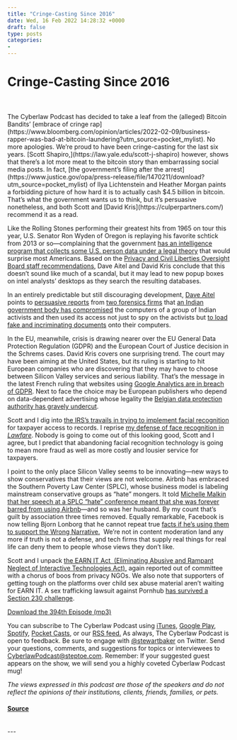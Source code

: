 ```yaml
---
title: "Cringe-Casting Since 2016"
date: Wed, 16 Feb 2022 14:28:32 +0000
draft: false
type: posts
categories: 
- 
---
```

# Cringe-Casting Since 2016

<br/>

<br/>
The Cyberlaw Podcast has decided to take a leaf from the (alleged) Bitcoin Bandits’ [embrace of cringe rap](https://www.bloomberg.com/opinion/articles/2022-02-09/business-rapper-was-bad-at-bitcoin-laundering?utm_source=pocket_mylist). No more apologies. We’re proud to have been cringe-casting for the last six years. [Scott Shapiro,](https://law.yale.edu/scott-j-shapiro) however, shows that there’s a lot more meat to the bitcoin story than embarrassing social media posts. In fact, [the government’s filing after the arrest](https://www.justice.gov/opa/press-release/file/1470211/download?utm_source=pocket_mylist) of Ilya Lichtenstein and Heather Morgan paints a forbidding picture of how hard it is to actually cash $4.5 billion in bitcoin. That’s what the government wants us to think, but it’s persuasive nonetheless, and both Scott and [David Kris](https://culperpartners.com/) recommend it as a read.

Like the Rolling Stones performing their greatest hits from 1965 on tour this year, U.S. Senator Ron Wyden of Oregon is replaying his favorite schtick from 2013 or so—complaining that the government [has an intelligence program that collects some U.S. person data under a legal theory](https://www.washingtonpost.com/politics/senators-cia-has-secret-program-that-collects-american-data/2022/02/10/017b6932-8ad8-11ec-838f-0cfdf69cce3c_story.html?utm_source=pocket_mylist) that would surprise most Americans. Based on the [Privacy and Civil Liberties Oversight Board staff recommendations](https://documents.pclob.gov/prod/Documents/OversightReport/e4876b33-fbde-45fd-9aed-6469f37c0b3a/PCLOB%20Staff%20Recommendations%20Regarding%20CIA%20Activity.pdf?utm_source=pocket_mylist), Dave Aitel and David Kris conclude that this doesn’t sound like much of a scandal, but it may lead to new popup boxes on intel analysts’ desktops as they search the resulting databases.

In an entirely predictable but still discouraging development, [Dave Aitel](https://en.wikipedia.org/wiki/Dave_Aitel) points to [persuasive reports](https://internetfreedom.in/the-arsenal-reports-bhima-koregaon-arrests/) from [two forensics firms](https://www.sentinelone.com/labs/modifiedelephant-apt-and-a-decade-of-fabricating-evidence/?utm_source=pocket_mylist) that [an Indian government body has compromised](https://gizmodo.com/a-hacker-group-has-been-framing-people-for-crimes-they-1848522497?utm_source=pocket_mylist) the computers of a group of Indian activists and then used its access not just to spy on the activists but [to load fake and incriminating documents](https://www.washingtonpost.com/world/asia_pacific/india-bhima-koregaon-activists-jailed/2021/02/10/8087f172-61e0-11eb-a177-7765f29a9524_story.html?utm_source=pocket_mylist) onto their computers. 

In the EU, meanwhile, crisis is drawing nearer over the EU General Data Protection Regulation (GDPR) and the European Court of Justice decision in the Schrems cases. David Kris covers one surprising trend. The court may have been aiming at the United States, but its ruling is starting to hit European companies who are discovering that they may have to choose between Silicon Valley services and serious liability. That’s the message in the latest French ruling that websites using [Google Analytics are in breach of GDPR](https://finance.yahoo.com/news/frances-privacy-watchdog-latest-google-112051349.html?utm_source=pocket_mylist). Next to face the choice may be European publishers who depend on data-dependent advertising whose legality the [Belgian data protection authority has gravely undercut](https://gizmodo.com/gdpr-iab-europe-privacy-consent-ad-tech-online-advertis-1848469604?scrolla=5eb6d68b7fedc32c19ef33b4&utm_source=pocket_mylist).

Scott and I dig into [the IRS’s travails in trying to implement facial recognition](https://www.nytimes.com/2022/02/07/us/politics/irs-idme-facial-recognition.html?utm_source=pocket_mylist) for taxpayer access to records. I reprise [my defense of face recognition in _Lawfare_](https://www.lawfareblog.com/flawed-claims-about-bias-facial-recognition). Nobody is going to come out of this looking good, Scott and I agree, but I predict that abandoning facial recognition technology is going to mean more fraud as well as more costly and lousier service for taxpayers.

I point to the only place Silicon Valley seems to be innovating—new ways to show conservatives that their views are not welcome. Airbnb has embraced the Southern Poverty Law Center (SPLC), whose business model is labeling mainstream conservative groups as “hate” mongers. It told [Michelle Malkin that her speech at a SPLC “hate” conference meant that she was forever barred from using Airbnb](https://www.bizpacreview.com/2022/02/02/michelle-malkin-why-airbnb-banned-me-and-my-hubby-too-1196158/?utm_source=pocket_mylist)—and so was her husband. By my count that’s guilt by association three times removed. Equally remarkable, Facebook is now telling Bjorn Lonborg that he cannot repeat true [facts if he’s using them to support the Wrong Narrative.](https://nypost.com/2022/02/07/facebook-other-tech-giants-censor-facts-about-climate-change/?utm_source=pocket_mylist)  We’re not in content moderation land any more if truth is not a defense, and tech firms that supply real things for real life can deny them to people whose views they don’t like.

Scott and I unpack [the EARN IT Act  (Eliminating Abusive and Rampant Neglect of Interactive Technologies Act),](https://www.theverge.com/2022/2/1/22912387/earn-it-act-section-230-amendment-reintroduced) again reported out of committee with a chorus of boos from privacy NGOs. We also note that supporters of getting tough on the platforms over child sex abuse material aren’t waiting for EARN IT. A sex trafficking lawsuit against Pornhub [has survived a Section 230 challenge](https://www.law360.com/cybersecurity-privacy/articles/1463572/pornhub-can-t-ditch-sex-trafficking-case-under-section-230?attachments=true&nl_pk=8b143e14-71f4-4d08-af6e-dcb82190243d&read_more=1&utm_source=pocket_mylist). 

[Download the 394th Episode (mp3)](https://www.steptoe.com/podcasts/TheCyberlawPodcast-394.mp3) 

You can subscribe to The Cyberlaw Podcast using [iTunes](https://itunes.apple.com/us/podcast/steptoe-cyberlaw-podcast/id830593115?mt=2), [Google Play](https://play.google.com/music/listen#/ps/Ikx2d2ncjvw6zuoq3zh4qp2i7qu), [Spotify](https://open.spotify.com/show/3Co2wdTUaZr4Xqnlxs4soG), [Pocket Casts](http://pcasts.in/steptoe), or our [RSS feed.](http://www.steptoe.com/feed-Cyberlaw.rss) As always, The Cyberlaw Podcast is open to feedback. Be sure to engage with [@stewartbaker](https://twitter.com/stewartbaker) on Twitter. Send your questions, comments, and suggestions for topics or interviewees to [CyberlawPodcast@steptoe.com](mailto:CyberlawPodcast@steptoe.com). Remember: If your suggested guest appears on the show, we will send you a highly coveted Cyberlaw Podcast mug!

_The views expressed in this podcast are those of the speakers and do not reflect the opinions of their institutions, clients, friends, families, or pets._

#### [Source](https://sites.libsyn.com/52286/cringe-casting-since-2016)

<br/>
---
